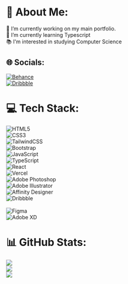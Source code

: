 # 💫 About Me:
🔭 I’m currently working on my main portfolio.<br>🌱 I’m currently learning Typescript<br>📚 I'm interested in studying Computer Science


## 🌐 Socials:
[![Behance](https://img.shields.io/badge/Behance-1769ff?logo=behance&logoColor=white)](https://behance.net/https://www.behance.net/sawyerd)<br/>
[![Dribbble](https://img.shields.io/badge/Dribbble-EA4C89?style=for-the-badge&logo=dribbble&logoColor=white)](https://dribbble.com/SawyerD) 	

# 💻 Tech Stack:
![HTML5](https://img.shields.io/badge/html5-%23E34F26.svg?style=for-the-badge&logo=html5&logoColor=white)<br/>
![CSS3](https://img.shields.io/badge/css3-%231572B6.svg?style=for-the-badge&logo=css3&logoColor=white)<br/>
![TailwindCSS](https://img.shields.io/badge/tailwindcss-%2338B2AC.svg?style=for-the-badge&logo=tailwind-css&logoColor=white)<br/> 
![Bootstrap](https://img.shields.io/badge/bootstrap-%23563D7C.svg?style=for-the-badge&logo=bootstrap&logoColor=white)<br/>
![JavaScript](https://img.shields.io/badge/javascript-%23323330.svg?style=for-the-badge&logo=javascript&logoColor=%23F7DF1E)<br/> 
![TypeScript](https://img.shields.io/badge/typescript-%23007ACC.svg?style=for-the-badge&logo=typescript&logoColor=white)<br/>
 ![React](https://img.shields.io/badge/react-%2320232a.svg?style=for-the-badge&logo=react&logoColor=%2361DAFB)<br/> 
![Vercel](https://img.shields.io/badge/vercel-%23000000.svg?style=for-the-badge&logo=vercel&logoColor=white)<br/> 
![Adobe Photoshop](https://img.shields.io/badge/adobephotoshop-%2331A8FF.svg?style=for-the-badge&logo=adobephotoshop&logoColor=white)<br/> 
![Adobe Illustrator](https://img.shields.io/badge/adobeillustrator-%23FF9A00.svg?style=for-the-badge&logo=adobeillustrator&logoColor=white)<br/> 
![Affinity Designer](https://img.shields.io/badge/affinitydesginer-%231B72BE.svg?style=for-the-badge&logo=affinity-designer&logoColor=white)<br/> 
![Dribbble](https://img.shields.io/badge/Dribbble-EA4C89?style=for-the-badge&logo=dribbble&logoColor=white)<br/> 	
![Figma](https://img.shields.io/badge/figma-%23F24E1E.svg?style=for-the-badge&logo=figma&logoColor=white)<br/>
![Adobe XD](https://img.shields.io/badge/Adobe%20XD-470137?style=for-the-badge&logo=Adobe%20XD&logoColor=#FF61F6)
# 📊 GitHub Stats:
![](https://github-readme-stats.vercel.app/api?username=SawyerDiamond&theme=default&hide_border=false&include_all_commits=true&count_private=true)<br/>
![](https://github-readme-streak-stats.herokuapp.com/?user=SawyerDiamond&theme=default&hide_border=false)<br/>
![](https://github-readme-stats.vercel.app/api/top-langs/?username=SawyerDiamond&theme=default&hide_border=false&include_all_commits=true&count_private=true&layout=compact)

